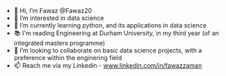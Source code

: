 - 👋 Hi, I’m Fawaz @Fawaz20
- 👀 I’m interested in data science
- 🌱 I’m currently learning python, and its applications in data science
- 📚 I'm reading Engineering at Durham University, in my third year (of an integrated masters programme)
- 💞️ I’m looking to collaborate on basic data science projects, with a preference within the enginering field
- 📫 Reach me via my Linkedin - www.linkedin.com/in/fawazzaman

<!---
Fawaz20/Fawaz20 is a ✨ special ✨ repository because its `README.md` (this file) appears on your GitHub profile.
You can click the Preview link to take a look at your changes.
--->
